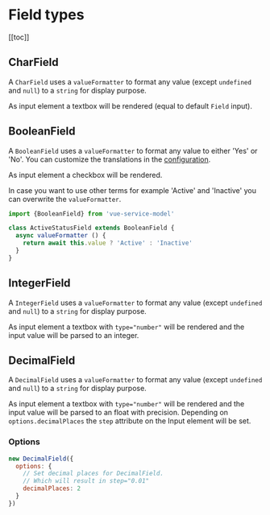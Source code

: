 # Field types

[[toc]]


## CharField

A `CharField` uses a `valueFormatter` to format any value (except `undefined` and `null`) to a `string` for display purpose.

As input element a textbox will be rendered (equal to default `Field` input).


## BooleanField

A `BooleanField` uses a `valueFormatter` to format any value to either 'Yes' or 'No'.
You can customize the translations in the [configuration](/guide/configuration.html#i18n-translations).

As input element a checkbox will be rendered.

In case you want to use other terms for example 'Active' and 'Inactive' you can overwrite the `valueFormatter`.

```js
import {BooleanField} from 'vue-service-model'

class ActiveStatusField extends BooleanField {
  async valueFormatter () {
    return await this.value ? 'Active' : 'Inactive'
  }
}
```


## IntegerField

A `IntegerField` uses a `valueFormatter` to format any value (except `undefined` and `null`) to a `string` for display purpose.

As input element a textbox with `type="number"` will be rendered and the input value will be parsed to an integer.


## DecimalField

A `DecimalField` uses a `valueFormatter` to format any value (except `undefined` and `null`) to a `string` for display purpose.

As input element a textbox with `type="number"` will be rendered and the input value will be parsed to an float with precision.
Depending on `options.decimalPlaces` the `step` attribute on the Input element will be set.

### Options

```js
new DecimalField({
  options: {
    // Set decimal places for DecimalField.
    // Which will result in step="0.01"
    decimalPlaces: 2
  }
})
```
